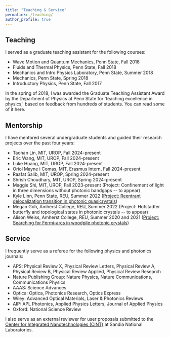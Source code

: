 ```yaml
---
title: "Teaching & Service"
permalink: /teaching/
author_profile: true
---
```


## Teaching
I served as a graduate teaching assistant for the following courses:

- Wave Motion and Quantum Mechanics, Penn State, Fall 2018
- Fluids and Thermal Physics, Penn State, Fall 2018
- Mechanics and Intro Physics Laboratory, Penn State, Summer 2018
- Mechanics, Penn State, Spring 2018
- Introductory Physics, Penn State, Fall 2017

In the spring of 2018, I was awarded the Graduate Teaching Assistant Award by the Department of Physics at Penn State for 'teaching excellence in physics,' based on feedback from hundreds of students. You can read some of it here.

## Mentorship
I have mentored several undergraduate students and guided their research projects over the past four years:

- Taohan Lin, MIT, UROP, Fall 2024-present
- Eric Wang, MIT, UROP, Fall 2024-present
- Luke Huang, MIT, UROP, Fall 2024-present
- Oriol Mayne i Comas, MIT, Erasmus Intern, Fall 2024-present
- Raafat Salib, MIT, UROP, Spring 2024-present
- Shrish Choudhary, MIT, UROP, Spring 2024-present
- Maggie Shi, MIT, UROP, Fall 2023-present (Project: Confinement of light in three dimensions without photonic bandgaps -- to appear)
- Kyle Linn, Penn State, REU, Summer 2022 ([Project: Reentrant delocalization transition in photonic quasicrystals](https://journals.aps.org/prresearch/abstract/10.1103/PhysRevResearch.5.033170))
- Megan Goh, Amherst College, REU, Summer 2022 (Project: Hofstadter butterfly and topological states in photonic crystals -- to appear)
- Alison Weiss, Amherst College, REU, Summer 2020 and 2021 ([Project: Searching for Fermi-arcs in woodpile photonic crystals](https://meetings.aps.org/Meeting/CUWIP22/Session/A01.47))

## Service
I frequently serve as a referee for the following physics and photonics journals:

- APS: Physical Review X, Physical Review Letters, Physical Review A, Physical Review B, Physical Review Applied, Physical Review Research
- Nature Publishing Group: Nature Physics, Nature Communications, Communications Physics
- AAAS: Science Advances
- Optica: Optica, Photonics Research, Optics Express
- Wiley: Advanced Optical Materials, Laser & Photonics Reviews
- AIP: APL Photonics, Applied Physics Letters, Journal of Applied Physics
- Oxford: National Science Review

I also serve as an external reviewer for user proposals submitted to the [Center for Integrated Nanotechnologies (CINT)](https://tours.sandia.gov/cint_info.html) at Sandia National Laboratories.


